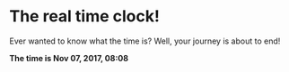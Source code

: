 # The real time clock!

Ever wanted to know what the time is? Well, your journey is about to end!

**The time is Nov 07, 2017, 08:08**